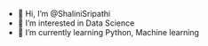 - 👋 Hi, I’m @ShaliniSripathi
- 👀 I’m interested in Data Science 
- 🌱 I’m currently learning Python, Machine learning

<!---
ShaliniSripathi/ShaliniSripathi is a ✨ special ✨ repository because its `README.md` (this file) appears on your GitHub profile.
You can click the Preview link to take a look at your changes.
--->
